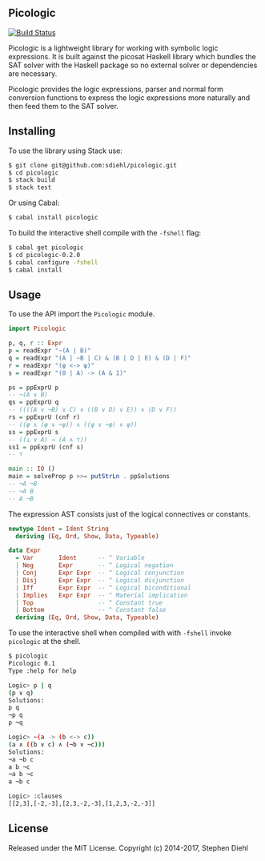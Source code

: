 Picologic
---------

[![Build Status](https://travis-ci.org/sdiehl/picologic.svg?branch=master)](https://travis-ci.org/sdiehl/picologic)

Picologic is a lightweight library for working with symbolic logic expressions.
It is built against the picosat Haskell library which bundles the SAT solver
with the Haskell package so no external solver or dependencies are necessary.

Picologic provides the logic expressions, parser and normal form conversion
functions to express the logic expressions more naturally and then feed them to
the SAT solver.

Installing
----------

To use the library using Stack use:

```bash
$ git clone git@github.com:sdiehl/picologic.git
$ cd picologic
$ stack build
$ stack test
```

Or using Cabal:

```bash
$ cabal install picologic
```

To build the interactive shell compile with the ``-fshell``  flag:

```bash
$ cabal get picologic
$ cd picologic-0.2.0
$ cabal configure -fshell
$ cabal install
```

Usage
-----

To use the API import the ``Picologic`` module.

```haskell
import Picologic

p, q, r :: Expr
p = readExpr "~(A | B)"
q = readExpr "(A | ~B | C) & (B | D | E) & (D | F)"
r = readExpr "(φ <-> ψ)"
s = readExpr "(0 | A) -> (A & 1)"

ps = ppExprU p
-- ¬(A ∨ B)
qs = ppExprU q
-- ((((A ∨ ¬B) ∨ C) ∧ ((B ∨ D) ∨ E)) ∧ (D ∨ F))
rs = ppExprU (cnf r)
-- ((φ ∧ (φ ∨ ¬ψ)) ∧ ((ψ ∨ ¬φ) ∧ ψ))
ss = ppExprU s
-- ((⊥ ∨ A) → (A ∧ ⊤))
ss1 = ppExprU (cnf s)
-- ⊤

main :: IO ()
main = solveProp p >>= putStrLn . ppSolutions
-- ¬A ¬B
-- ¬A B
-- A ¬B
```

The expression AST consists just of the logical connectives or constants. 

```haskell
newtype Ident = Ident String
  deriving (Eq, Ord, Show, Data, Typeable)

data Expr
  = Var       Ident      -- ^ Variable
  | Neg       Expr       -- ^ Logical negation
  | Conj      Expr Expr  -- ^ Logical conjunction
  | Disj      Expr Expr  -- ^ Logical disjunction
  | Iff       Expr Expr  -- ^ Logical biconditional
  | Implies   Expr Expr  -- ^ Material implication
  | Top                  -- ^ Constant true
  | Bottom               -- ^ Constant false
  deriving (Eq, Ord, Show, Data, Typeable)
```

To use the interactive shell when compiled with with ``-fshell`` invoke
`picologic` at the shell.

```bash
$ picologic
Picologic 0.1
Type :help for help

Logic> p | q
(p ∨ q)
Solutions:
p q
¬p q
p ¬q

Logic> ~(a -> (b <-> c))
(a ∧ ((b ∨ c) ∧ (¬b ∨ ¬c)))
Solutions:
¬a ¬b c
a b ¬c
¬a b ¬c
a ¬b c

Logic> :clauses
[[2,3],[-2,-3],[2,3,-2,-3],[1,2,3,-2,-3]]
```

License
-------

Released under the MIT License.
Copyright (c) 2014-2017, Stephen Diehl
